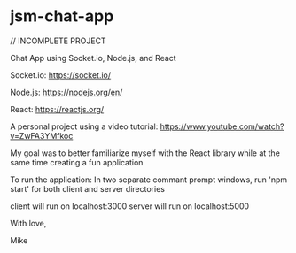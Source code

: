 # jsm-chat-app

// INCOMPLETE PROJECT

Chat App using Socket.io, Node.js, and React

Socket.io: https://socket.io/

Node.js: https://nodejs.org/en/

React: https://reactjs.org/


A personal project using a video tutorial: https://www.youtube.com/watch?v=ZwFA3YMfkoc

My goal was to better familiarize myself with the React library
while at the same time creating a fun application

To run the application:
In two separate commant prompt windows, run 'npm start' for both client and server directories

client will run on localhost:3000
server will run on localhost:5000

With love,

Mike
